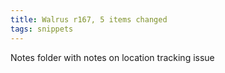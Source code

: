 ```yaml
---
title: Walrus r167, 5 items changed
tags: snippets
---
```


Notes folder with notes on location tracking issue
